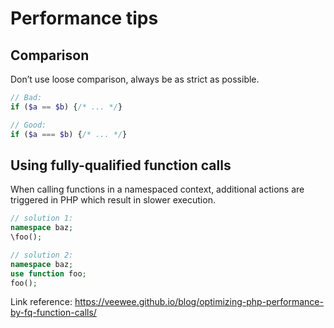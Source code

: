 # Performance tips

## Comparison

Don’t use loose comparison, always be as strict as possible.

```php
// Bad:
if ($a == $b) {/* ... */}

// Good:
if ($a === $b) {/* ... */}
```

## Using fully-qualified function calls

When calling functions in a namespaced context, additional actions are triggered in PHP which result in slower execution. 

```php
// solution 1:
namespace baz;
\foo();

// solution 2:
namespace baz;
use function foo;
foo();
```

Link reference: https://veewee.github.io/blog/optimizing-php-performance-by-fq-function-calls/

